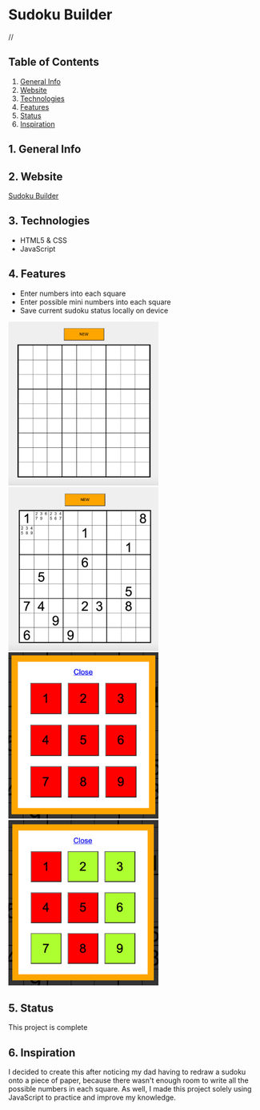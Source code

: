 # Sudoku Builder

//


## Table of Contents
1. [General Info](#1-general-info)
2. [Website](#2-website)
3. [Technologies](#3-technologies)
4. [Features](#4-features)
5. [Status](#5-status)
6. [Inspiration](#6-inspiration)


## 1. General Info


## 2. Website
[Sudoku Builder](sudokubuilder.epizy.com)


## 3. Technologies
- HTML5 & CSS
- JavaScript


## 4. Features
- Enter numbers into each square
- Enter possible mini numbers into each square
- Save current sudoku status locally on device




<p float="left">
    <img src="./images/Sudoku_New.png" alt="Blank 9x9 Sudoku" width=300 height=auto padding="100px" />
    <img src="./images/Sudoku_Ongoing.png" alt="Blank 9x9 Sudoku" width=300 height=auto />
    <img src="./images/Value_Selector_None.png" alt="Blank 9x9 Sudoku" width=300 height=auto />
    <img src="./images/Value_Selector_Multiple.png" alt="Blank 9x9 Sudoku" width=300 height=auto />
</p>

## 5. Status
This project is complete


## 6. Inspiration
I decided to create this after noticing my dad having to redraw a sudoku onto a piece of paper, because there wasn't enough room to write all the possible numbers in each square.  As well, I made this project solely using JavaScript to practice and improve my knowledge. 
